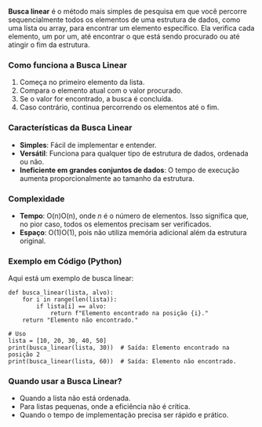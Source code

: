 **Busca linear** é o método mais simples de pesquisa em que você percorre sequencialmente todos os elementos de uma estrutura de dados, como uma lista ou array, para encontrar um elemento específico. Ela verifica cada elemento, um por um, até encontrar o que está sendo procurado ou até atingir o fim da estrutura.

### **Como funciona a Busca Linear**

1. Começa no primeiro elemento da lista.
2. Compara o elemento atual com o valor procurado.
3. Se o valor for encontrado, a busca é concluída.
4. Caso contrário, continua percorrendo os elementos até o fim.

### **Características da Busca Linear**

- **Simples**: Fácil de implementar e entender.
- **Versátil**: Funciona para qualquer tipo de estrutura de dados, ordenada ou não.
- **Ineficiente em grandes conjuntos de dados**: O tempo de execução aumenta proporcionalmente ao tamanho da estrutura.

### **Complexidade**

- **Tempo**: O(n)O(n), onde _n_ é o número de elementos. Isso significa que, no pior caso, todos os elementos precisam ser verificados.
- **Espaço**: O(1)O(1), pois não utiliza memória adicional além da estrutura original.

### **Exemplo em Código (Python)**

Aqui está um exemplo de busca linear:

```
def busca_linear(lista, alvo):
    for i in range(len(lista)):
        if lista[i] == alvo:
            return f"Elemento encontrado na posição {i}."
    return "Elemento não encontrado."

# Uso
lista = [10, 20, 30, 40, 50]
print(busca_linear(lista, 30))  # Saída: Elemento encontrado na posição 2
print(busca_linear(lista, 60))  # Saída: Elemento não encontrado.
```

### **Quando usar a Busca Linear?**

- Quando a lista não está ordenada.
- Para listas pequenas, onde a eficiência não é crítica.
- Quando o tempo de implementação precisa ser rápido e prático.

